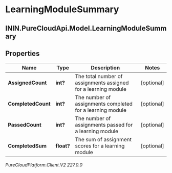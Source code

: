 # LearningModuleSummary

## ININ.PureCloudApi.Model.LearningModuleSummary

## Properties

|Name | Type | Description | Notes|
|------------ | ------------- | ------------- | -------------|
| **AssignedCount** | **int?** | The total number of assignments assigned for a learning module | [optional] |
| **CompletedCount** | **int?** | The number of assignments completed for a learning module | [optional] |
| **PassedCount** | **int?** | The number of assignments passed for a learning module | [optional] |
| **CompletedSum** | **float?** | The sum of assignment scores for a learning module | [optional] |



_PureCloudPlatform.Client.V2 227.0.0_
